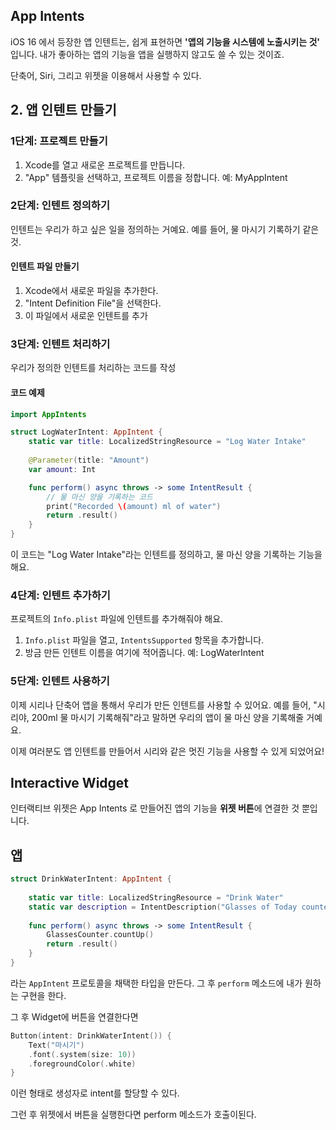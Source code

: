 ## App Intents
iOS 16 에서 등장한 앱 인텐트는, 쉽게 표현하면 **'앱의 기능을 시스템에 노출시키는 것'** 입니다. 내가 좋아하는 앱의 기능을 앱을 실행하지 않고도 쓸 수 있는 것이죠.

단축어, Siri, 그리고 위젯을 이용해서 사용할 수 있다.

## 2. 앱 인텐트 만들기

### 1단계: 프로젝트 만들기

1. Xcode를 열고 새로운 프로젝트를 만듭니다.
2. "App" 템플릿을 선택하고, 프로젝트 이름을 정합니다. 예: MyAppIntent

### 2단계: 인텐트 정의하기

인텐트는 우리가 하고 싶은 일을 정의하는 거예요. 예를 들어, 물 마시기 기록하기 같은 것.

#### 인텐트 파일 만들기

1. Xcode에서 새로운 파일을 추가한다.
2. "Intent Definition File"을 선택한다.
3. 이 파일에서 새로운 인텐트를 추가

### 3단계: 인텐트 처리하기

우리가 정의한 인텐트를 처리하는 코드를 작성

#### 코드 예제

```swift
import AppIntents

struct LogWaterIntent: AppIntent {
    static var title: LocalizedStringResource = "Log Water Intake"
    
    @Parameter(title: "Amount")
    var amount: Int

    func perform() async throws -> some IntentResult {
        // 물 마신 양을 기록하는 코드
        print("Recorded \(amount) ml of water")
        return .result()
    }
}
```

이 코드는 "Log Water Intake"라는 인텐트를 정의하고, 물 마신 양을 기록하는 기능을 해요.

### 4단계: 인텐트 추가하기

프로젝트의 `Info.plist` 파일에 인텐트를 추가해줘야 해요.

1. `Info.plist` 파일을 열고, `IntentsSupported` 항목을 추가합니다.
2. 방금 만든 인텐트 이름을 여기에 적어줍니다. 예: LogWaterIntent

### 5단계: 인텐트 사용하기

이제 시리나 단축어 앱을 통해서 우리가 만든 인텐트를 사용할 수 있어요. 예를 들어, "시리야, 200ml 물 마시기 기록해줘"라고 말하면 우리의 앱이 물 마신 양을 기록해줄 거예요.

이제 여러분도 앱 인텐트를 만들어서 시리와 같은 멋진 기능을 사용할 수 있게 되었어요!

## Interactive Widget

인터랙티브 위젯은 App Intents 로 만들어진 앱의 기능을 **위젯 버튼**에 연결한 것 뿐입니다.
## 앱
```swift
struct DrinkWaterIntent: AppIntent {
    
    static var title: LocalizedStringResource = "Drink Water"
    static var description = IntentDescription("Glasses of Today counter")
    
    func perform() async throws -> some IntentResult {
        GlassesCounter.countUp()
        return .result()
    }
}
```

라는 `AppIntent` 프로토콜을 채택한 타입을 만든다. 그 후 `perform` 메소드에 내가 원하는 구현을 한다.

그 후 Widget에 버튼을 연결한다면
```swift
Button(intent: DrinkWaterIntent()) {
	Text("마시기")
	.font(.system(size: 10))
	.foregroundColor(.white)
}
```

이런 형태로 생성자로 intent를 할당할 수 있다.

그런 후 위젯에서 버튼을 실행한다면 perform 메소드가 호출이된다.